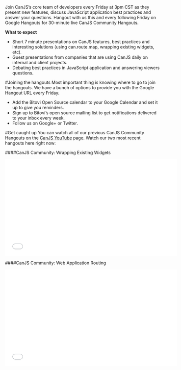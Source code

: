 Join CanJS’s core team of developers every Friday at 3pm CST as they present new features, discuss JavaScript application best practices and answer your questions.  Hangout with us this and every following Friday on Google Hangouts for 30-minute live CanJS Community Hangouts.
  
**What to expect**
  
- Short 7 minute presentations on CanJS features, best practices and interesting solutions (using can.route.map, wrapping existing widgets, etc).
- Guest presentations from companies that are using CanJS daily on internal and client projects.
- Debating best practices in JavaScript application and answering viewers questions.

#Joining the hangouts
Most important thing is knowing where to go to join the hangouts.  We have a bunch of options to provide you with the Google Hangout URL every Friday.

- Add the Bitovi Open Source calendar to your Google Calendar and set it up to give you reminders.
- Sign up to Bitovi’s open source mailing list to get notifications delivered to your inbox every week.  
- Follow us on Google+ or Twitter.

#Get caught up
You can watch all of our previous CanJS Community Hangouts on the [CanJS YouTube](https://www.youtube.com/channel/UCM_xC8UOHt2ay5wz-3gotmg) page.  Watch our two most recent hangouts here right now:
 
####CanJS Community: Wrapping Existing Widgets
  
<iframe width="560" height="315" src="//www.youtube.com/embed/4SBslZoHNSM" frameborder="0" allowfullscreen></iframe>  
  
####CanJS Community: Web Application Routing
  
<iframe width="560" height="315" src="//www.youtube.com/embed/0Hhuv5Qru9k" frameborder="0" allowfullscreen></iframe>